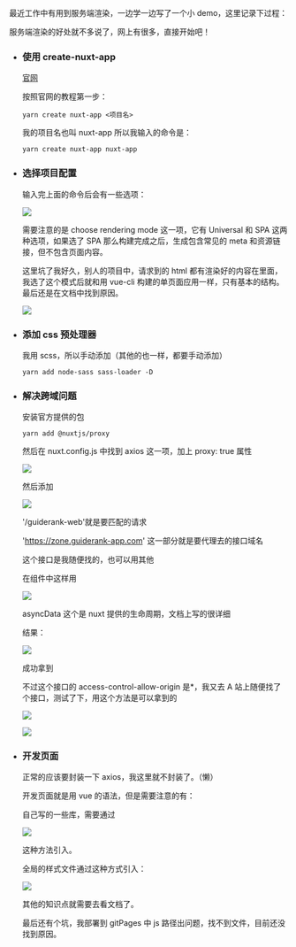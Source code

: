 最近工作中有用到服务端渲染，一边学一边写了一个小 demo，这里记录下过程：

服务端渲染的好处就不多说了，网上有很多，直接开始吧！

- ### 使用 create-nuxt-app

  [官网](https://zh.nuxtjs.org/guide/installation)

  按照官网的教程第一步：

  `yarn create nuxt-app <项目名>`

  我的项目名也叫 nuxt-app 所以我输入的命令是：

  `yarn create nuxt-app nuxt-app`

- ### 选择项目配置

  输入完上面的命令后会有一些选项：

  ![](/madao.github.io/database/images/articles/vue/nuxt/image.png)

  需要注意的是 choose rendering mode 这一项，它有 Universal 和 SPA 这两种选项，如果选了 SPA 那么构建完成之后，生成包含常见的 meta 和资源链接，但不包含页面内容。

  这里坑了我好久，别人的项目中，请求到的 html 都有渲染好的内容在里面，我选了这个模式后就和用 vue-cli 构建的单页面应用一样，只有基本的结构。最后还是在文档中找到原因。

  ![](/madao.github.io/database/images/articles/vue/nuxt/image1.png)

- ### 添加 css 预处理器

  我用 scss，所以手动添加（其他的也一样，都要手动添加）

  `yarn add node-sass sass-loader -D`

- ### 解决跨域问题

  安装官方提供的包

  `yarn add @nuxtjs/proxy`

  然后在 nuxt.config.js 中找到 axios 这一项，加上 proxy: true 属性

  ![](/madao.github.io/database/images/articles/vue/nuxt/image2.png)

  然后添加

  ![](/madao.github.io/database/images/articles/vue/nuxt/image3.png)

  '/guiderank-web'就是要匹配的请求

  'https://zone.guiderank-app.com' 这一部分就是要代理去的接口域名

  这个接口是我随便找的，也可以用其他

  在组件中这样用

  ![](/madao.github.io/database/images/articles/vue/nuxt/image4.png)

  asyncData 这个是 nuxt 提供的生命周期，文档上写的很详细

  结果：

  ![](/madao.github.io/database/images/articles/vue/nuxt/image5.png)

  成功拿到

  不过这个接口的 access-control-allow-origin 是\*，我又去 A 站上随便找了个接口，测试了下，用这个方法是可以拿到的

  ![](/madao.github.io/database/images/articles/vue/nuxt/image6.png)

  ![](/madao.github.io/database/images/articles/vue/nuxt/image7.png)

- ### 开发页面

  正常的应该要封装一下 axios，我这里就不封装了。（懒）

  开发页面就是用 vue 的语法，但是需要注意的有：

  自己写的一些库，需要通过

  ![](/madao.github.io/database/images/articles/vue/nuxt/image8.png)

  这种方法引入。

  全局的样式文件通过这种方式引入：

  ![](/madao.github.io/database/images/articles/vue/nuxt/image9.png)

  其他的知识点就需要去看文档了。

  最后还有个坑，我部署到 gitPages 中 js 路径出问题，找不到文件，目前还没找到原因。
